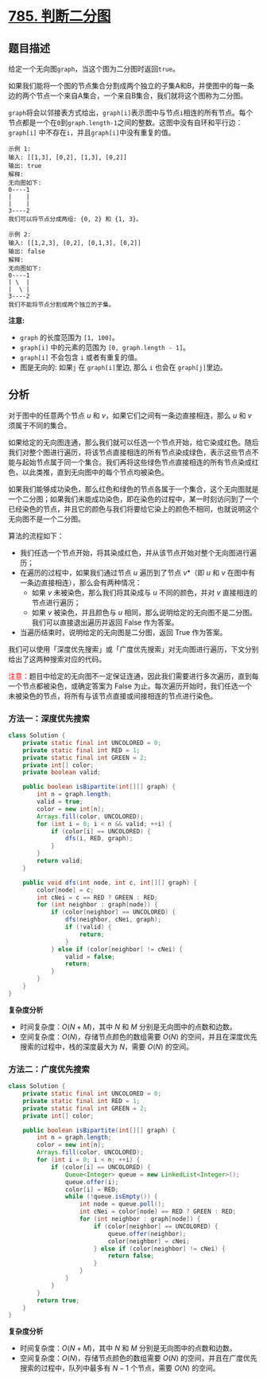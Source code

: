 # [785. 判断二分图](https://leetcode-cn.com/problems/is-graph-bipartite/)

## 题目描述

给定一个无向图`graph`，当这个图为二分图时返回`true`。

如果我们能将一个图的节点集合分割成两个独立的子集A和B，并使图中的每一条边的两个节点一个来自A集合，一个来自B集合，我们就将这个图称为二分图。

`graph`将会以邻接表方式给出，`graph[i]`表示图中与节点`i`相连的所有节点。每个节点都是一个在`0`到`graph.length-1`之间的整数。这图中没有自环和平行边： `graph[i]` 中不存在`i`，并且`graph[i]`中没有重复的值。

```
示例 1:
输入: [[1,3], [0,2], [1,3], [0,2]]
输出: true
解释: 
无向图如下:
0----1
|    |
|    |
3----2
我们可以将节点分成两组: {0, 2} 和 {1, 3}。

示例 2:
输入: [[1,2,3], [0,2], [0,1,3], [0,2]]
输出: false
解释: 
无向图如下:
0----1
| \  |
|  \ |
3----2
我们不能将节点分割成两个独立的子集。
```

**注意:**

-   `graph` 的长度范围为 `[1, 100]`。
-   `graph[i]` 中的元素的范围为 `[0, graph.length - 1]`。
-   `graph[i]` 不会包含 `i` 或者有重复的值。
-   图是无向的: 如果`j` 在 `graph[i]`里边, 那么 `i` 也会在 `graph[j]`里边。

 

## 分析

对于图中的任意两个节点 $u$ 和 $v$，如果它们之间有一条边直接相连，那么 $u$ 和 $v$ 须属于不同的集合。

如果给定的无向图连通，那么我们就可以任选一个节点开始，给它染成红色。随后我们对整个图进行遍历，将该节点直接相连的所有节点染成绿色，表示这些节点不能与起始节点属于同一个集合。我们再将这些绿色节点直接相连的所有节点染成红色，以此类推，直到无向图中的每个节点均被染色。

如果我们能够成功染色，那么红色和绿色的节点各属于一个集合，这个无向图就是一个二分图；如果我们未能成功染色，即在染色的过程中，某一时刻访问到了一个已经染色的节点，并且它的颜色与我们将要给它染上的颜色不相同，也就说明这个无向图不是一个二分图。

算法的流程如下：

-   我们任选一个节点开始，将其染成红色，并从该节点开始对整个无向图进行遍历；
-   在遍历的过程中，如果我们通过节点 $u$ 遍历到了节点 $v$*（即 $u$ 和 $v$ 在图中有一条边直接相连），那么会有两种情况：
    -   如果 $v$ 未被染色，那么我们将其染成与 $u$ 不同的颜色，并对 $v$ 直接相连的节点进行遍历；
    -   如果 $v$ 被染色，并且颜色与 $u$ 相同，那么说明给定的无向图不是二分图。我们可以直接退出遍历并返回 $\text{False}$ 作为答案。
-   当遍历结束时，说明给定的无向图是二分图，返回 $\text{True}$ 作为答案。

我们可以使用「深度优先搜索」或「广度优先搜索」对无向图进行遍历，下文分别给出了这两种搜索对应的代码。

<font color='red'>注意：</font>题目中给定的无向图不一定保证连通，因此我们需要进行多次遍历，直到每一个节点都被染色，或确定答案为 $\text{False}$ 为止。每次遍历开始时，我们任选一个未被染色的节点，将所有与该节点直接或间接相连的节点进行染色。

### 方法一：深度优先搜索

```java
class Solution {
    private static final int UNCOLORED = 0;
    private static final int RED = 1;
    private static final int GREEN = 2;
    private int[] color;
    private boolean valid;

    public boolean isBipartite(int[][] graph) {
        int n = graph.length;
        valid = true;
        color = new int[n];
        Arrays.fill(color, UNCOLORED);
        for (int i = 0; i < n && valid; ++i) {
            if (color[i] == UNCOLORED) {
                dfs(i, RED, graph);
            }
        }
        return valid;
    }

    public void dfs(int node, int c, int[][] graph) {
        color[node] = c;
        int cNei = c == RED ? GREEN : RED;
        for (int neighbor : graph[node]) {
            if (color[neighbor] == UNCOLORED) {
                dfs(neighbor, cNei, graph);
                if (!valid) {
                    return;
                }
            } else if (color[neighbor] != cNei) {
                valid = false;
                return;
            }
        }
    }
}
```

**复杂度分析**

-   时间复杂度：$O(N+M)$，其中 $N$ 和 $M$ 分别是无向图中的点数和边数。
-   空间复杂度：$O(N)$，存储节点颜色的数组需要 $O(N)$ 的空间，并且在深度优先搜索的过程中，栈的深度最大为 $N$，需要 $O(N)$ 的空间。

### 方法二：广度优先搜索

```java
class Solution {
    private static final int UNCOLORED = 0;
    private static final int RED = 1;
    private static final int GREEN = 2;
    private int[] color;

    public boolean isBipartite(int[][] graph) {
        int n = graph.length;
        color = new int[n];
        Arrays.fill(color, UNCOLORED);
        for (int i = 0; i < n; ++i) {
            if (color[i] == UNCOLORED) {
                Queue<Integer> queue = new LinkedList<Integer>();
                queue.offer(i);
                color[i] = RED;
                while (!queue.isEmpty()) {
                    int node = queue.poll();
                    int cNei = color[node] == RED ? GREEN : RED;
                    for (int neighbor : graph[node]) {
                        if (color[neighbor] == UNCOLORED) {
                            queue.offer(neighbor);
                            color[neighbor] = cNei;
                        } else if (color[neighbor] != cNei) {
                            return false;
                        }
                    }
                }
            }
        }
        return true;
    }
}
```

**复杂度分析**

-   时间复杂度：$O(N+M)$，其中 $N$ 和 $M$ 分别是无向图中的点数和边数。
-   空间复杂度：$O(N)$，存储节点颜色的数组需要 $O(N)$ 的空间，并且在广度优先搜索的过程中，队列中最多有 $N-1$ 个节点，需要 $O(N)$ 的空间。